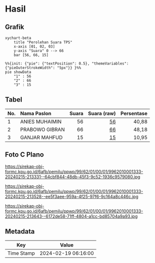 # Hasil

## Grafik

```mermaid
xychart-beta
    title "Perolehan Suara TPS"
    x-axis [01, 02, 03]
    y-axis "Suara" 0 --> 66
    bar [56, 66, 15]
```

```mermaid
%%{init: {"pie": {"textPosition": 0.5}, "themeVariables": {"pieOuterStrokeWidth": "5px"}} }%%
pie showData
    "1" : 56
    "2" : 66
    "3" : 15
```

## Tabel

| No. | Nama Paslon    | Suara | Suara (raw) | Persentase |
|:--- |:-------------- | -----:| -----------:| ----------:|
| 1   | ANIES MUHAIMIN | 56    | [56][p-1]   | 40,88      |
| 2   | PRABOWO GIBRAN | 66    | [66][p-2]   | 48,18      |
| 3   | GANJAR MAHFUD  | 15    | [15][p-3]   | 10,95      |


[p-1]: https://github.com/gigit-pemilu/pemilu-2024-99-luar-negeri/blob/main/pilpres/hitung-suara/sub/99-luar-negeri/sub/62-kuala-lumpur-malaysia/sub/01-kuala-lumpur-malaysia/sub/0001-kuala-lumpur-malaysia/sub/333-tps-020/sub/paslon-1.txt
[p-2]: https://github.com/gigit-pemilu/pemilu-2024-99-luar-negeri/blob/main/pilpres/hitung-suara/sub/99-luar-negeri/sub/62-kuala-lumpur-malaysia/sub/01-kuala-lumpur-malaysia/sub/0001-kuala-lumpur-malaysia/sub/333-tps-020/sub/paslon-2.txt
[p-3]: https://github.com/gigit-pemilu/pemilu-2024-99-luar-negeri/blob/main/pilpres/hitung-suara/sub/99-luar-negeri/sub/62-kuala-lumpur-malaysia/sub/01-kuala-lumpur-malaysia/sub/0001-kuala-lumpur-malaysia/sub/333-tps-020/sub/paslon-3.txt

## Foto C Plano

https://sirekap-obj-formc.kpu.go.id/6afb/pemilu/ppwp/99/62/01/00/01/9962010001333-20240215-213331--64cbf844-48db-45f3-9c52-1936c9579080.jpg

https://sirekap-obj-formc.kpu.go.id/6afb/pemilu/ppwp/99/62/01/00/01/9962010001333-20240215-213528--ee5f3aee-959a-4f25-97f6-9c164a8c446c.jpg

https://sirekap-obj-formc.kpu.go.id/6afb/pemilu/ppwp/99/62/01/00/01/9962010001333-20240215-213643--6172de58-71ff-4804-a1cc-bd85704a9a93.jpg


## Metadata

| Key        | Value               |
| ---------- | ------------------- |
| Time Stamp | 2024-02-19 06:16:00 |



